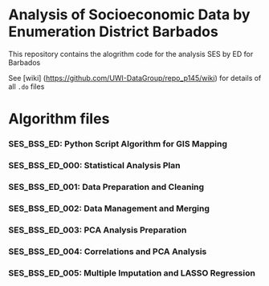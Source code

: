 # Analysis of Socioeconomic Data by Enumeration District Barbados

This repository contains the alogrithm code for the analysis SES by ED for Barbados

See [wiki] (https://github.com/UWI-DataGroup/repo_p145/wiki) for details of all `.do` files

# Algorithm files 

### SES_BSS_ED:        Python Script Algorithm for GIS Mapping
### SES_BSS_ED_000:    Statistical Analysis Plan
### SES_BSS_ED_001:    Data Preparation and Cleaning
### SES_BSS_ED_002:    Data Management and Merging
### SES_BSS_ED_003:    PCA Analysis Preparation
### SES_BSS_ED_004:    Correlations and PCA Analysis
### SES_BSS_ED_005:    Multiple Imputation and LASSO Regression
